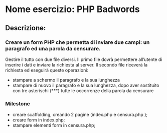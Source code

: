 
# Nome esercizio: PHP Badwords

## Descrizione:
### Creare un form PHP che permetta di inviare due campi: un paragrafo ed una parola da censurare.
Gestire il tutto con due file diversi.
Il primo file dovrà permettere all’utente di inserire i dati e inviare la richiesta al server.
Il secondo file riceverà la richiesta ed eseguirà queste operazioni:
- stampare a schermo il paragrafo e la sua lunghezza
- stampare di nuovo il paragrafo e la sua lunghezza, dopo aver sostituito con tre asterischi (***) tutte le occorrenze della parola da censurare

### Milestone
- creare scaffolding, creando 2 pagine (index.php e censura.php );
- creare form in index.php;
- stampare elementi form in censura.php;